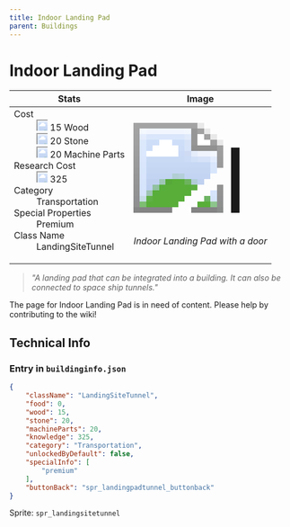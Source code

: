 ```yaml
---
title: Indoor Landing Pad 
parent: Buildings
---
```

# Indoor Landing Pad 

[//]: # (Pre-generated content)
<table><thead><tr><th>Stats</th><th>Image</th></tr></thead><tbody><tr><td><dl><dt>Cost</dt><dd><div class="resource-icon"><img style="object-position: -637px -751px;" src="https://tfe2-wiki.github.io/assets/sprites.png"></div> 15 Wood<br><div class="resource-icon"><img style="object-position: -637px -737px;" src="https://tfe2-wiki.github.io/assets/sprites.png"></div> 20 Stone<br><div class="resource-icon"><img style="object-position: -795px -761px;" src="https://tfe2-wiki.github.io/assets/sprites.png"></div> 20 Machine Parts</dd><dt>Research Cost</dt><dd><div class="resource-icon"><img style="object-position: -268px -522px;" src="https://tfe2-wiki.github.io/assets/sprites.png"></div> 325</dd><dt>Category</dt><dd>Transportation</dd><dt>Special Properties</dt><dd>Premium</dd><dt>Class Name</dt><dd>LandingSiteTunnel</dd></dl></td><td><style>.building-image {width: 200px;height: 200px;overflow: hidden;position: relative;}.building-image img {image-rendering: pixelated;object-fit: none;transform: scale(10);transform-origin: left top;position: absolute;left: 0;top: 0;}.resource-image {width: 200px;height: 200px;overflow: hidden;position: relative;}.resource-image img {image-rendering: pixelated;object-fit: none;transform: scale(20);transform-origin: left top;position: absolute;left: 0;top: 0;}.building-icon {width: 20px;height: 20px;overflow: hidden;position: relative;display: inline-block;}.building-icon img {image-rendering: pixelated;object-fit: none;transform: scale(1);transform-origin: left top;position: absolute;left: 0;top: 0;}.resource-icon {width: 20px;height: 20px;overflow: hidden;position: relative;display: inline-block;}.resource-icon img {image-rendering: pixelated;object-fit: none;transform: scale(2);transform-origin: left top;position: absolute;left: 0;top: 0;}</style><div class="building-image"><img style="object-position: -186px -1074px;" src="https://tfe2-wiki.github.io/assets/sprites.png" alt="Indoor Landing Pad  Back"><img style="object-position: -24px -242px;" src="https://tfe2-wiki.github.io/assets/sprites.png" alt="Indoor Landing Pad "></div><i>Indoor Landing Pad  with a door</i></td></tr></tbody></table><blockquote><i>"A landing pad that can be integrated into a building. It can also be connected to space ship tunnels."</i></blockquote>

The page for Indoor Landing Pad  is in need of content. Please help by contributing to the wiki!

## Technical Info
### Entry in `buildinginfo.json`

```json
{
    "className": "LandingSiteTunnel",
    "food": 0,
    "wood": 15,
    "stone": 20,
    "machineParts": 20,
    "knowledge": 325,
    "category": "Transportation",
    "unlockedByDefault": false,
    "specialInfo": [
        "premium"
    ],
    "buttonBack": "spr_landingpadtunnel_buttonback"
}
```

Sprite: `spr_landingsitetunnel`

